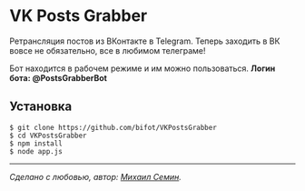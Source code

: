 # VK Posts Grabber

Ретрансляция постов из ВКонтакте в Telegram. Теперь заходить в ВК вовсе не обязательно, все в любимом телеграме!

Бот находится в рабочем режиме и им можно пользоваться. **Логин бота: @PostsGrabberBot**

## Установка

```
$ git clone https://github.com/bifot/VKPostsGrabber
$ cd VKPostsGrabber
$ npm install
$ node app.js
```
_________
  
*Сделано с любовью, автор: [Михаил Семин](http://bifot.ru).*